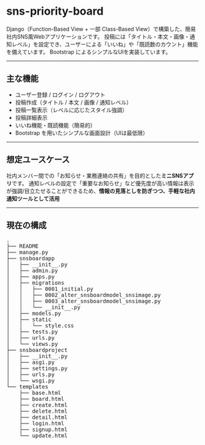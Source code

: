 # sns-priority-board

Django（Function-Based View + 一部 Class-Based View）で構築した、簡易社内SNS風Webアプリケーションです。
投稿には「タイトル・本文・画像・通知レベル」を設定でき、ユーザーによる「いいね」や「既読数のカウント」機能を備えています。
Bootstrap によるシンプルなUIを実装しています。

---

## 主な機能

- ユーザー登録 / ログイン / ログアウト
- 投稿作成（タイトル / 本文 / 画像 / 通知レベル）
- 投稿一覧表示（レベルに応じたスタイル強調）
- 投稿詳細表示
- いいね機能・既読機能（簡易的）
- Bootstrap を用いたシンプルな画面設計（UIは最低限）
---

## 想定ユースケース

社内メンバー間での「お知らせ・業務連絡の共有」を目的とした**ミニSNSアプリ**です。
通知レベルの設定で「重要なお知らせ」など優先度が高い情報は表示が強調/目立たせることができるため、**情報の見落としを防ぎつつ、手軽な社内通知ツールとして活用**

---

## 現在の構成
<pre>
.
├── README
├── manage.py
├── snsboardapp
│   ├── __init__.py
│   ├── admin.py
│   ├── apps.py
│   ├── migrations
│   │   ├── 0001_initial.py
│   │   ├── 0002_alter_snsboardmodel_snsimage.py
│   │   ├── 0003_alter_snsboardmodel_snsimage.py
│   │   └── __init__.py
│   ├── models.py
│   ├── static
│   │   └── style.css
│   ├── tests.py
│   ├── urls.py
│   └── views.py
├── snsboardproject
│   ├── __init__.py
│   ├── asgi.py
│   ├── settings.py
│   ├── urls.py
│   └── wsgi.py
└── templates
    ├── base.html
    ├── board.html
    ├── create.html
    ├── delete.html
    ├── detail.html
    ├── login.html
    ├── signup.html
    └── update.html
</pre>
